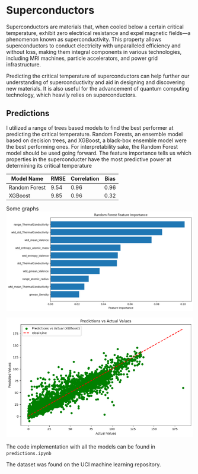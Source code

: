 # Superconductors
Superconductors are materials that, when cooled below a certain critical temperature, exhibit zero electrical resistance and expel magnetic fields—a phenomenon known as superconductivity. This property allows superconductors to conduct electricity with unparalleled efficiency and without loss, making them integral components in various technologies, including MRI machines, particle accelerators, and power grid infrastructure.

Predicting the critical temperature of superconductors can help further our understanding of superconductivity and aid in designing and discovering new materials. It is also useful for the advancement of quantum computing technology, which heavily relies on superconductors.

## Predictions
I utilized a range of trees based models to find the best performer at predicting the critical temperature. Random Forests, an ensemble model based on decision trees, and XGBoost, a black-box ensemble model were the best performing ones. For interpretability sake, the Random Forest model should be used going forward. The feature importance tells us which properties in the superconducter have the most predictive power at determining its critical temperature

| Model Name | RMSE | Correlation | Bias |
|----------|----------|----------|----------|
| Random Forest | 9.54 | 0.96 | 0.96 |
| XGBoost | 9.85 | 0.96 | 0.32 |

Some graphs
![Feature Importance for Random Forest](feature_importance.png)

![Model Fit for XG Boost](xgboost_performance.png)

The code implementation with all the models can be found in `predictions.ipynb`

The dataset was found on the UCI machine learning repository.
